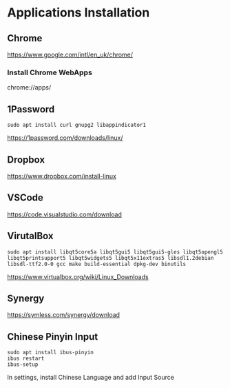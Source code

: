 # Applications Installation

## Chrome
https://www.google.com/intl/en_uk/chrome/

### Install Chrome WebApps
chrome://apps/

## 1Password
```
sudo apt install curl gnupg2 libappindicator1
```
https://1password.com/downloads/linux/

## Dropbox
https://www.dropbox.com/install-linux

## VSCode
https://code.visualstudio.com/download

## VirutalBox
```
sudo apt install libqt5core5a libqt5gui5 libqt5gui5-gles libqt5opengl5 libqt5printsupport5 libqt5widgets5 libqt5x11extras5 libsdl1.2debian libsdl-ttf2.0-0 gcc make build-essential dpkg-dev binutils
```
https://www.virtualbox.org/wiki/Linux_Downloads

## Synergy
https://symless.com/synergy/download

## Chinese Pinyin Input
```
sudo apt install ibus-pinyin
ibus restart
ibus-setup
```
In settings, install Chinese Language and add Input Source
